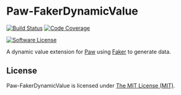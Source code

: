 # Paw-FakerDynamicValue

[![Build Status](https://img.shields.io/travis/REBELinBLUE/paw-faker/master.svg?style=flat-square&label=Travis+CI)](https://travis-ci.org/REBELinBLUE/paw-faker)
[![Code Coverage](https://img.shields.io/codecov/c/github/REBELinBLUE/paw-faker/master.svg?style=flat-square&label=Coverage)](https://codecov.io/gh/REBELinBLUE/paw-faker)

[![Software License](https://img.shields.io/badge/license-MIT-brightgreen.svg?style=flat-square&label=License)](/LICENSE.md)

A dynamic value extension for [Paw](http://paw.cloud) using [Faker](https://github.com/marak/Faker.js) to generate data.

## License

Paw-FakerDynamicValue is licensed under [The MIT License (MIT)](/LICENSE.md).
